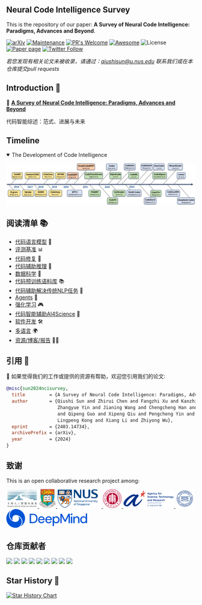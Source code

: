 <!-- ## A Survey of Neural Code Intelligence: Paradigms, Advances and Beyond -->
## Neural Code Intelligence Survey
This is the repository of our paper: **A Survey of Neural Code Intelligence: Paradigms, Advances and Beyond**.

 <!-- [[Paper](https://qiushisun.github.io/)] -->

[![arXiv](https://img.shields.io/badge/arXiv-2403.14734-b31b1b.svg)](https://arxiv.org/abs/2403.14734) 
[![Maintenance](https://img.shields.io/badge/Maintained%3F-yes-green.svg)](https://GitHub.com/Naereen/StrapDown.js/graphs/commit-activity) 
[![PR's Welcome](https://img.shields.io/badge/PRs-welcome-brightgreen.svg?style=flat)](http://makeapullrequest.com)
[![Awesome](https://awesome.re/badge.svg)](https://awesome.re)
![License](https://img.shields.io/badge/License-MIT-blue)
[![Paper page](https://huggingface.co/datasets/huggingface/badges/resolve/main/paper-page-sm.svg)](https://huggingface.co/papers/2403.14734)
[![Twitter Follow](https://img.shields.io/twitter/follow/qiushi_sun)](https://twitter.com/qiushi_sun)
<!-- [🤗](https://huggingface.co/papers/2403.14734) -->

*若您发现有相关论文未被收录，请通过：qiushisun@u.nus.edu 联系我们或在本仓库提交pull requests*

## Introduction 📜

📃 [**A Survey of Neural Code Intelligence: Paradigms, Advances and Beyond**](https://arxiv.org/abs/2403.14734) 

代码智能综述：范式、进展与未来

## Timeline

<details open>
<summary>The Development of Code Intelligence</summary>

![milestones](assets/nci-timeline.png)

</details>

## 阅读清单 📚

- [代码语言模型](https://github.com/QiushiSun/NCISurvey/blob/main/paper-reading/CodeLMs.md) 🤖
- [评测基准](https://github.com/QiushiSun/NCISurvey/blob/main/paper-reading/Benchmarks.md) 📊 
- [代码修复](https://github.com/QiushiSun/NCISurvey/blob/main/paper-reading/Repair.md) 🔧
- [代码辅助推理](https://github.com/QiushiSun/NCISurvey/blob/main/paper-reading/Reasoning.md) 🧠
- [数据科学](https://github.com/QiushiSun/NCISurvey/blob/main/paper-reading/DS.md) 🔢
- [代码预训练语料库](https://github.com/QiushiSun/NCISurvey/blob/main/paper-reading/Code-corpus.md) 📚
- [代码辅助解决传统NLP任务](https://github.com/QiushiSun/NCISurvey/blob/main/paper-reading/NLPTasks-through-code.md) 📝
- [Agents](https://github.com/QiushiSun/NCISurvey/blob/main/paper-reading/CodeLM-empowered-agents.md) 🤖
- [强化学习](https://github.com/QiushiSun/NCISurvey/blob/main/paper-reading/RL-with-CodeLMs.md) 🎮
- [代码智能辅助AI4Science](https://github.com/QiushiSun/NCISurvey/blob/main/paper-reading/AI4Science.md) 🧪
- [软件开发](https://github.com/QiushiSun/NCISurvey/blob/main/paper-reading/Software-Development.md) 🛠️
- [多语言](https://github.com/QiushiSun/NCISurvey/blob/main/paper-reading/multilingual.md) 🌍
- [资源/博客/报告](https://github.com/QiushiSun/NCISurvey/blob/main/paper-reading/tutorials.md) 🧑‍🏫

## 引用 📖

🫶 如果觉得我们的工作或提供的资源有帮助，欢迎您引用我们的论文:

```bibtex
@misc{sun2024ncisurvey,
  title         = {A Survey of Neural Code Intelligence: Paradigms, Advances and Beyond},
  author        = {Qiushi Sun and Zhirui Chen and Fangzhi Xu and Kanzhi Cheng and Chang Ma and 
                   Zhangyue Yin and Jianing Wang and Chengcheng Han and Renyu Zhu and Shuai Yuan 
                   and Qipeng Guo and Xipeng Qiu and Pengcheng Yin and Xiaoli Li and Fei Yuan and
                   Lingpeng Kong and Xiang Li and Zhiyong Wu},
  eprint        = {2403.14734},
  archivePrefix = {arXiv},
  year          = {2024}
}
```

## 致谢

This is an open collaborative research project among:

<a href="https://huggingface.co/OpenAGILab">
    <img src="assets/logos/pjlab-logo.png" alt="Shark-NLP Shanghai AI Lab" height = 50/>
</a>
<a href="https://hkunlp.github.io/">
    <img src="assets/logos/hku_logo.png" alt="Shark-NLP Shanghai AI Lab" height = 50/>
</a>
<a href="https://nus.edu.sg/">
    <img src="assets/logos/logo-high.png" alt="NUS" height = 50/>
</a>
<a href="https://github.com/Shark-NLP">
    <img src="assets/logos/ecnu.svg.png" alt="A*STAR" height = 50/>
</a>
<a href="https://dase.ecnu.edu.cn/">
    <img src="assets/logos/astar-logo.png" alt="A*STAR" height = 50/>
</a>
<a href="https://nlp.fudan.edu.cn/nlpen/main.htm">
    <img src="assets/logos/fudannlp_logo.png" alt="A*STAR" height = 50/>
</a>
<a href="https://deepmind.google/">
    <img src="assets/logos/DeepMind_new_logo.png" alt="A*STAR" height = 50/>
</a>

## 仓库贡献者

<a href="qiushisun.github.io"><img src="https://avatars.githubusercontent.com/QiushiSun"  width="50" /></a>
<a href="https://github.com/jet1004"><img src="https://avatars.githubusercontent.com/jet1004"  width="50" /></a>
<a href="https://xufangzhi.github.io/"><img src="https://avatars.githubusercontent.com/xufangzhi"  width="50" /></a>
<a href="https://github.com/Luciferder"><img src="https://avatars.githubusercontent.com/Luciferder"  width="50" /></a>
<a href="https://scholar.google.com/citations?user=9gRQqSkAAAAJ&hl=en"><img src="https://avatars.githubusercontent.com/yinzhangyue"  width="50" /></a>
<a href="https://scholar.google.com/citations?user=S2IPVnwAAAAJ&hl=zh-CN"><img src="https://avatars.githubusercontent.com/njucckevin"  width="50" /></a>
<a href="https://chang-github-00.github.io/-changma/"><img src="https://avatars.githubusercontent.com/chang-github-00"  width="50" /></a>
<a href="https://hccngu.github.io/"><img src="https://avatars.githubusercontent.com/hccngu"  width="50" /></a>
<a href="https://wjn1996.github.io/"><img src="https://avatars.githubusercontent.com/wjn1996"  width="50" /></a>

<!-- ## Other Good Repos for This Topic -->

## Star History 🌟

[![Star History Chart](https://api.star-history.com/svg?repos=QiushiSun/NCISurvey&type=Date)](https://star-history.com/#QiushiSun/NCISurvey&Date)